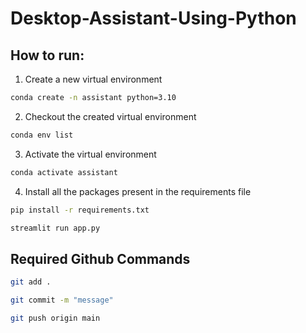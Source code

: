 # Desktop-Assistant-Using-Python

## How to run:

1. Create a new virtual environment

```bash
conda create -n assistant python=3.10

```

2. Checkout the created virtual environment

```bash
conda env list

```

3. Activate the virtual environment

```bash
conda activate assistant 

```

4. Install all the packages present in the requirements file


```bash
pip install -r requirements.txt

```

```bash
streamlit run app.py

```



## Required Github Commands

```bash
git add .

git commit -m "message"

git push origin main
```